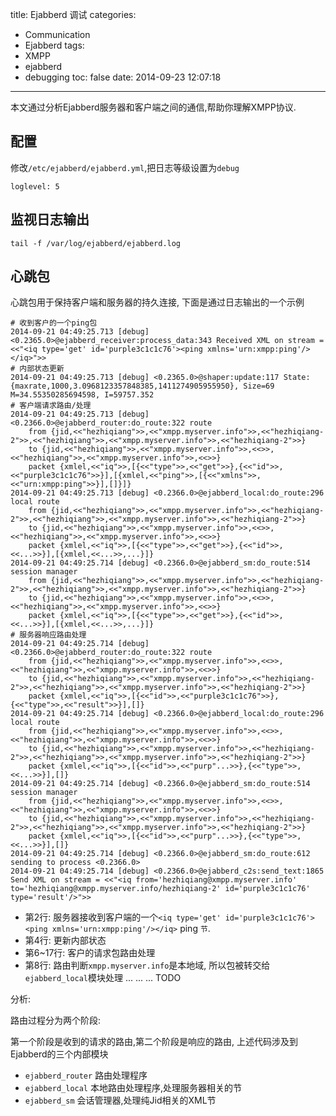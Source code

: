 title: Ejabberd 调试
categories:
  - Communication
  - Ejabberd
tags:
  - XMPP
  - ejabberd
  - debugging
toc: false
date: 2014-09-23 12:07:18
---

本文通过分析Ejabberd服务器和客户端之间的通信,帮助你理解XMPP协议.

<!--more-->

## 配置

修改`/etc/ejabberd/ejabberd.yml`,把日志等级设置为`debug`

```
loglevel: 5
```

## 监视日志输出

```
tail -f /var/log/ejabberd/ejabberd.log
```

## 心跳包

心跳包用于保持客户端和服务器的持久连接, 下面是通过日志输出的一个示例

```
# 收到客户的一个ping包
2014-09-21 04:49:25.713 [debug] <0.2365.0>@ejabberd_receiver:process_data:343 Received XML on stream = <<"<iq type='get' id='purple3c1c1c76'><ping xmlns='urn:xmpp:ping'/></iq>">>
# 内部状态更新
2014-09-21 04:49:25.713 [debug] <0.2365.0>@shaper:update:117 State: {maxrate,1000,3.0968123357848385,1411274905955950}, Size=69 M=34.55350285694598, I=59757.352
# 客户端请求路由/处理
2014-09-21 04:49:25.713 [debug] <0.2366.0>@ejabberd_router:do_route:322 route
	from {jid,<<"hezhiqiang">>,<<"xmpp.myserver.info">>,<<"hezhiqiang-2">>,<<"hezhiqiang">>,<<"xmpp.myserver.info">>,<<"hezhiqiang-2">>}
	to {jid,<<"hezhiqiang">>,<<"xmpp.myserver.info">>,<<>>,<<"hezhiqiang">>,<<"xmpp.myserver.info">>,<<>>}
	packet {xmlel,<<"iq">>,[{<<"type">>,<<"get">>},{<<"id">>,<<"purple3c1c1c76">>}],[{xmlel,<<"ping">>,[{<<"xmlns">>,<<"urn:xmpp:ping">>}],[]}]}
2014-09-21 04:49:25.713 [debug] <0.2366.0>@ejabberd_local:do_route:296 local route
	from {jid,<<"hezhiqiang">>,<<"xmpp.myserver.info">>,<<"hezhiqiang-2">>,<<"hezhiqiang">>,<<"xmpp.myserver.info">>,<<"hezhiqiang-2">>}
	to {jid,<<"hezhiqiang">>,<<"xmpp.myserver.info">>,<<>>,<<"hezhiqiang">>,<<"xmpp.myserver.info">>,<<>>}
	packet {xmlel,<<"iq">>,[{<<"type">>,<<"get">>},{<<"id">>,<<...>>}],[{xmlel,<<...>>,...}]}
2014-09-21 04:49:25.714 [debug] <0.2366.0>@ejabberd_sm:do_route:514 session manager
	from {jid,<<"hezhiqiang">>,<<"xmpp.myserver.info">>,<<"hezhiqiang-2">>,<<"hezhiqiang">>,<<"xmpp.myserver.info">>,<<"hezhiqiang-2">>}
	to {jid,<<"hezhiqiang">>,<<"xmpp.myserver.info">>,<<>>,<<"hezhiqiang">>,<<"xmpp.myserver.info">>,<<>>}
	packet {xmlel,<<"iq">>,[{<<"type">>,<<"get">>},{<<"id">>,<<...>>}],[{xmlel,<<...>>,...}]}
# 服务器响应路由处理
2014-09-21 04:49:25.714 [debug] <0.2366.0>@ejabberd_router:do_route:322 route
	from {jid,<<"hezhiqiang">>,<<"xmpp.myserver.info">>,<<>>,<<"hezhiqiang">>,<<"xmpp.myserver.info">>,<<>>}
	to {jid,<<"hezhiqiang">>,<<"xmpp.myserver.info">>,<<"hezhiqiang-2">>,<<"hezhiqiang">>,<<"xmpp.myserver.info">>,<<"hezhiqiang-2">>}
	packet {xmlel,<<"iq">>,[{<<"id">>,<<"purple3c1c1c76">>},{<<"type">>,<<"result">>}],[]}
2014-09-21 04:49:25.714 [debug] <0.2366.0>@ejabberd_local:do_route:296 local route
	from {jid,<<"hezhiqiang">>,<<"xmpp.myserver.info">>,<<>>,<<"hezhiqiang">>,<<"xmpp.myserver.info">>,<<>>}
	to {jid,<<"hezhiqiang">>,<<"xmpp.myserver.info">>,<<"hezhiqiang-2">>,<<"hezhiqiang">>,<<"xmpp.myserver.info">>,<<"hezhiqiang-2">>}
	packet {xmlel,<<"iq">>,[{<<"id">>,<<"purp"...>>},{<<"type">>,<<...>>}],[]}
2014-09-21 04:49:25.714 [debug] <0.2366.0>@ejabberd_sm:do_route:514 session manager
	from {jid,<<"hezhiqiang">>,<<"xmpp.myserver.info">>,<<>>,<<"hezhiqiang">>,<<"xmpp.myserver.info">>,<<>>}
	to {jid,<<"hezhiqiang">>,<<"xmpp.myserver.info">>,<<"hezhiqiang-2">>,<<"hezhiqiang">>,<<"xmpp.myserver.info">>,<<"hezhiqiang-2">>}
	packet {xmlel,<<"iq">>,[{<<"id">>,<<"purp"...>>},{<<"type">>,<<...>>}],[]}
2014-09-21 04:49:25.714 [debug] <0.2366.0>@ejabberd_sm:do_route:612 sending to process <0.2366.0>
2014-09-21 04:49:25.714 [debug] <0.2366.0>@ejabberd_c2s:send_text:1865 Send XML on stream = <<"<iq from='hezhiqiang@xmpp.myserver.info' to='hezhiqiang@xmpp.myserver.info/hezhiqiang-2' id='purple3c1c1c76' type='result'/>">>
```

- 第2行:
    服务器接收到客户端的一个`<iq type='get' id='purple3c1c1c76'><ping xmlns='urn:xmpp:ping'/></iq>` ping `节`.
- 第4行:
    更新内部状态
- 第6~17行:
    客户的请求包路由处理
- 第8行:
    路由判断`xmpp.myserver.info`是本地域, 所以包被转交给`ejabberd_local`模块处理
...
...
...
TODO

分析:

路由过程分为两个阶段:

第一个阶段是收到的请求的路由,第二个阶段是响应的路由, 上述代码涉及到Ejabberd的三个内部模块

- `ejabberd_router` 路由处理程序
- `ejabberd_local`  本地路由处理程序,处理服务器相关的节
- `ejabberd_sm`     会话管理器,处理纯Jid相关的XML节

